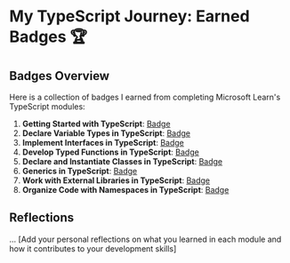 # My TypeScript Journey: Earned Badges 🏆

## Badges Overview

Here is a collection of badges I earned from completing Microsoft Learn's TypeScript modules:

1. **Getting Started with TypeScript**: [Badge](https://learn.microsoft.com/api/achievements/share/en-us/montaana01/45AQ9D9K?sharingId=7AF9D01C3D18915E)
2. **Declare Variable Types in TypeScript**: [Badge](https://learn.microsoft.com/api/achievements/share/en-us/montaana01/8ALYMS5W?sharingId=7AF9D01C3D18915E)
3. **Implement Interfaces in TypeScript**: [Badge](badge-link)
4. **Develop Typed Functions in TypeScript**: [Badge](badge-link)
5. **Declare and Instantiate Classes in TypeScript**: [Badge](badge-link)
6. **Generics in TypeScript**: [Badge](badge-link)
7. **Work with External Libraries in TypeScript**: [Badge](badge-link)
8. **Organize Code with Namespaces in TypeScript**: [Badge](badge-link)

## Reflections
...
[Add your personal reflections on what you learned in each module and how it contributes to your development skills]

